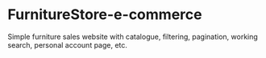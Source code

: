 # FurnitureStore-e-commerce
Simple furniture sales website with catalogue, filtering, pagination, working search, personal account page, etc.
